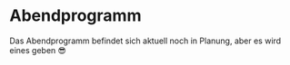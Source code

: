 # Abendprogramm

Das Abendprogramm befindet sich aktuell noch in Planung, aber es wird eines geben 😎
